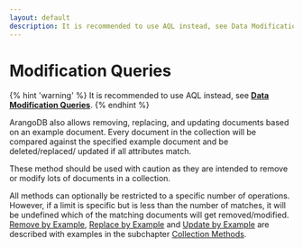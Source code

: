 ```yaml
---
layout: default
description: It is recommended to use AQL instead, see Data Modification Queries
---
```

Modification Queries
====================

{% hint 'warning' %}
It is recommended to use AQL instead, see [**Data Modification Queries**](../aql/dataqueries.html#data-modification-queries).
{% endhint %}

ArangoDB also allows removing, replacing, and updating documents based 
on an example document. Every document in the collection will be 
compared against the specified example document and be deleted/replaced/
updated if all attributes match.

These method should be used with caution as they are intended to remove or
modify lots of documents in a collection.

All methods can optionally be restricted to a specific number of operations.
However, if a limit is specific but is less than the number of matches, it
will be undefined which of the matching documents will get removed/modified.
[Remove by Example](datamodeling-documents-documentmethods.html#remove-by-example),
 [Replace by Example](datamodeling-documents-documentmethods.html#replace-by-example) and 
[Update by Example](datamodeling-documents-documentmethods.html#update-by-example)
 are described with examples in the subchapter 
[Collection Methods](datamodeling-documents-documentmethods.html).  